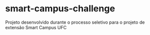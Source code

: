 # smart-campus-challenge
Projeto desenvolvido durante o processo seletivo para o projeto de extensão Smart Campus UFC
